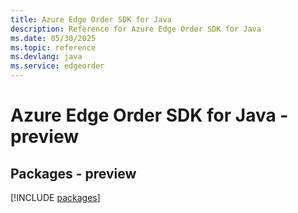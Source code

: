 ```yaml
---
title: Azure Edge Order SDK for Java
description: Reference for Azure Edge Order SDK for Java
ms.date: 05/30/2025
ms.topic: reference
ms.devlang: java
ms.service: edgeorder
---
```

# Azure Edge Order SDK for Java - preview
## Packages - preview
[!INCLUDE [packages](edge-order-index.md)]